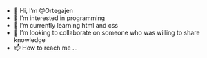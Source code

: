 - 👋 Hi, I’m @Ortegajen
- 👀 I’m interested in programming
- 🌱 I’m currently learning html and css
- 💞️ I’m looking to collaborate on someone who was willing to share knowledge
- 📫 How to reach me ...

<!---
Ortegajen/Ortegajen is a ✨ special ✨ repository because its `README.md` (this file) appears on your GitHub profile.
You can click the Preview link to take a look at your changes.
--->
